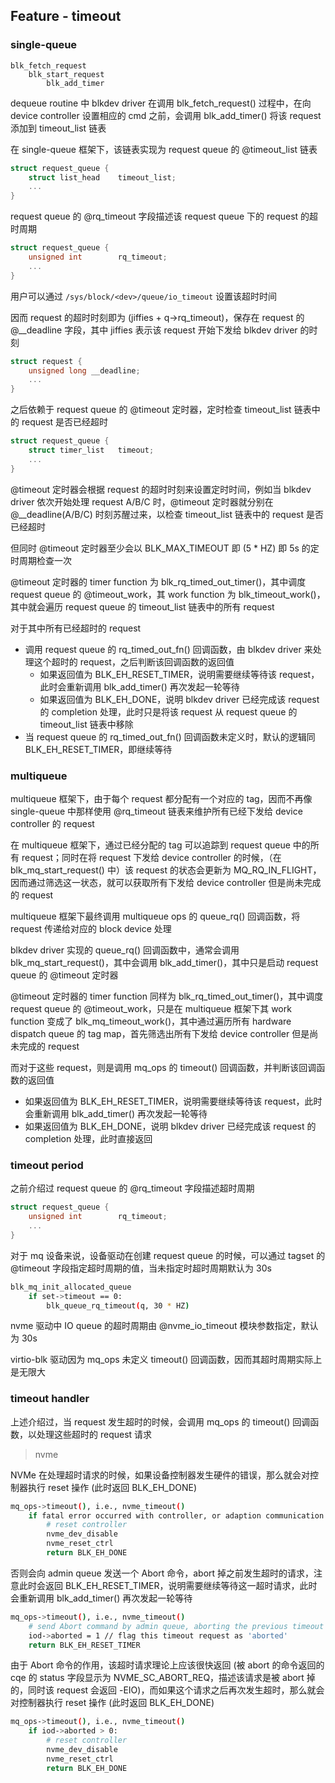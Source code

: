 ## Feature - timeout


### single-queue

```
blk_fetch_request
    blk_start_request
        blk_add_timer
```

dequeue routine 中 blkdev driver 在调用 blk_fetch_request() 过程中，在向 device controller 设置相应的 cmd 之前，会调用 blk_add_timer() 将该 request 添加到 timeout_list 链表

在 single-queue 框架下，该链表实现为 request queue 的 @timeout_list 链表

```c
struct request_queue {
	struct list_head	timeout_list;
	...
}
```


request queue 的 @rq_timeout 字段描述该 request queue 下的 request 的超时周期

```c
struct request_queue {
	unsigned int		rq_timeout;
	...
}
```

用户可以通过 `/sys/block/<dev>/queue/io_timeout` 设置该超时时间


因而 request 的超时时刻即为 (jiffies + q->rq_timeout)，保存在 request 的 @__deadline 字段，其中 jiffies 表示该 request 开始下发给 blkdev driver 的时刻

```c
struct request {
	unsigned long __deadline;
	...
}
```


之后依赖于 request queue 的 @timeout 定时器，定时检查 timeout_list 链表中的 request 是否已经超时

```c
struct request_queue {
	struct timer_list	timeout;
	...
}
```

@timeout 定时器会根据 request 的超时时刻来设置定时时间，例如当 blkdev driver 依次开始处理 request A/B/C 时，@timeout 定时器就分别在 @__deadline(A/B/C) 时刻苏醒过来，以检查 timeout_list 链表中的 request 是否已经超时

但同时 @timeout 定时器至少会以 BLK_MAX_TIMEOUT 即 (5 * HZ) 即 5s 的定时周期检查一次


@timeout 定时器的 timer function 为 blk_rq_timed_out_timer()，其中调度 request queue 的 @timeout_work，其 work function 为 blk_timeout_work()，其中就会遍历 request queue 的 timeout_list 链表中的所有 request

对于其中所有已经超时的 request

- 调用 request queue 的 rq_timed_out_fn() 回调函数，由 blkdev driver 来处理这个超时的 request，之后判断该回调函数的返回值
    - 如果返回值为 BLK_EH_RESET_TIMER，说明需要继续等待该 request，此时会重新调用  blk_add_timer() 再次发起一轮等待
    - 如果返回值为 BLK_EH_DONE，说明 blkdev driver 已经完成该 request 的 completion 处理，此时只是将该 request 从 request queue 的 timeout_list 链表中移除
- 当 request queue 的 rq_timed_out_fn() 回调函数未定义时，默认的逻辑同 BLK_EH_RESET_TIMER，即继续等待



### multiqueue

multiqueue 框架下，由于每个 request 都分配有一个对应的 tag，因而不再像 single-queue 中那样使用 @rq_timeout 链表来维护所有已经下发给 device controller 的 request

在 multiqueue 框架下，通过已经分配的 tag 可以追踪到 request queue 中的所有 request；同时在将 request 下发给 device controller 的时候，（在blk_mq_start_request() 中）该 request 的状态会更新为 MQ_RQ_IN_FLIGHT，因而通过筛选这一状态，就可以获取所有下发给 device controller 但是尚未完成的 request


multiqueue 框架下最终调用 multiqueue ops 的 queue_rq() 回调函数，将 request 传递给对应的 block device 处理

blkdev driver 实现的 queue_rq() 回调函数中，通常会调用 blk_mq_start_request()，其中会调用 blk_add_timer()，其中只是启动 request queue 的 @timeout 定时器

@timeout 定时器的 timer function 同样为 blk_rq_timed_out_timer()，其中调度 request queue 的 @timeout_work，只是在 multiqueue 框架下其 work function 变成了 blk_mq_timeout_work()，其中通过遍历所有 hardware dispatch queue 的 tag map，首先筛选出所有下发给 device controller 但是尚未完成的 request

而对于这些 request，则是调用 mq_ops 的 timeout() 回调函数，并判断该回调函数的返回值

- 如果返回值为 BLK_EH_RESET_TIMER，说明需要继续等待该 request，此时会重新调用  blk_add_timer() 再次发起一轮等待
- 如果返回值为 BLK_EH_DONE，说明 blkdev driver 已经完成该 request 的 completion 处理，此时直接返回




### timeout period

之前介绍过 request queue 的 @rq_timeout 字段描述超时周期

```c
struct request_queue {
	unsigned int		rq_timeout;
	...
}
```

对于 mq 设备来说，设备驱动在创建 request queue 的时候，可以通过 tagset 的 @timeout 字段指定超时周期的值，当未指定时超时周期默认为 30s

```sh
blk_mq_init_allocated_queue
    if set->timeout == 0:
        blk_queue_rq_timeout(q, 30 * HZ)
```

nvme 驱动中 IO queue 的超时周期由 @nvme_io_timeout 模块参数指定，默认为 30s

virtio-blk 驱动因为 mq_ops 未定义 timeout() 回调函数，因而其超时周期实际上是无限大


### timeout handler

上述介绍过，当 request 发生超时的时候，会调用 mq_ops 的 timeout() 回调函数，以处理这些超时的 request 请求

> nvme

NVMe 在处理超时请求的时候，如果设备控制器发生硬件的错误，那么就会对控制器执行 reset 操作 (此时返回 BLK_EH_DONE)

```sh
mq_ops->timeout(), i.e., nvme_timeout()
    if fatal error occurred with controller, or adaption communication lost:
        # reset controller
        nvme_dev_disable
        nvme_reset_ctrl
        return BLK_EH_DONE
```


否则会向 admin queue 发送一个 Abort 命令，abort 掉之前发生超时的请求，注意此时会返回 BLK_EH_RESET_TIMER，说明需要继续等待这一超时请求，此时会重新调用  blk_add_timer() 再次发起一轮等待

```sh
mq_ops->timeout(), i.e., nvme_timeout()
    # send Abort command by admin queue, aborting the previous timeout request
    iod->aborted = 1 // flag this timeout request as 'aborted'
    return BLK_EH_RESET_TIMER
```


由于 Abort 命令的作用，该超时请求理论上应该很快返回 (被 abort 的命令返回的 cqe 的 status 字段显示为 NVME_SC_ABORT_REQ，描述该请求是被 abort 掉的，同时该 request 会返回 -EIO)，而如果这个请求之后再次发生超时，那么就会对控制器执行 reset 操作 (此时返回 BLK_EH_DONE)

```sh
mq_ops->timeout(), i.e., nvme_timeout()
    if iod->aborted > 0:
        # reset controller
        nvme_dev_disable
        nvme_reset_ctrl
        return BLK_EH_DONE
```
